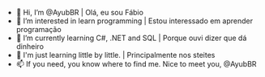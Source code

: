 - 👋 Hi, I’m @AyubBR | Olá, eu sou Fábio
- 👀 I’m interested in learn programming | Estou interessado em aprender programação
- 🌱 I’m currently learning C#, .NET and SQL | Porque ouvi dizer que dá dinheiro 
- 💞️ I'm just learning little by little. | Principalmente nos steites
- 📫 If you need, you know where to find me. Nice to meet you, @AyubBR

<!---
AyubBR/AyubBR is a ✨ special ✨ repository because its `README.md` (this file) appears on your GitHub profile.
You can click the Preview link to take a look at your changes.
--->
